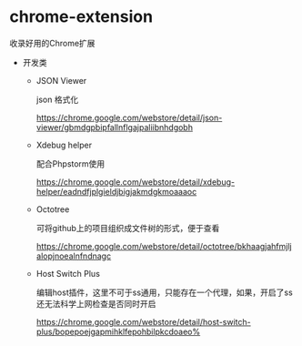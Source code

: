 # chrome-extension
收录好用的Chrome扩展



* 开发类

  * JSON Viewer

    json 格式化

    https://chrome.google.com/webstore/detail/json-viewer/gbmdgpbipfallnflgajpaliibnhdgobh

  * Xdebug helper

    配合Phpstorm使用

    https://chrome.google.com/webstore/detail/xdebug-helper/eadndfjplgieldjbigjakmdgkmoaaaoc

  * Octotree

    可将github上的项目组织成文件树的形式，便于查看

    https://chrome.google.com/webstore/detail/octotree/bkhaagjahfmjljalopjnoealnfndnagc

  * Host Switch Plus

    编辑host插件，这里不可于ss通用，只能存在一个代理，如果，开启了ss还无法科学上网检查是否同时开启

    https://chrome.google.com/webstore/detail/host-switch-plus/bopepoejgapmihklfepohbilpkcdoaeo%